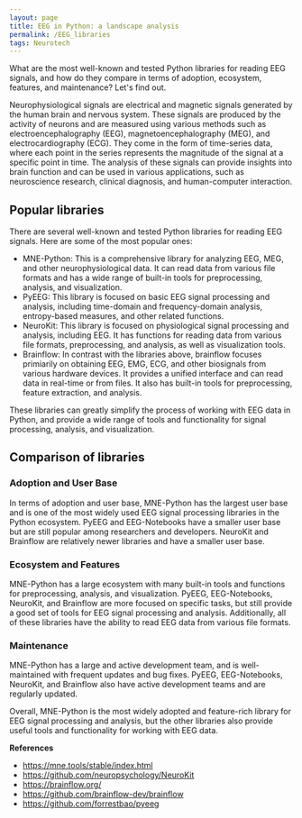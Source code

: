 ```yaml
---
layout: page
title: EEG in Python: a landscape analysis
permalink: /EEG_libraries
tags: Neurotech
---
```


What are the most well-known and tested Python libraries for reading EEG signals, and how do they compare in terms of adoption, ecosystem, features, 
and maintenance? Let's find out.

Neurophysiological signals are electrical and magnetic signals generated by the human brain and nervous system. These signals are produced by the activity of neurons and are measured using various methods such as electroencephalography (EEG), magnetoencephalography (MEG), and electrocardiography (ECG). They come in the form of time-series data, where each point in the series represents the magnitude of the signal at a specific point in time. The analysis of these signals can provide insights into brain function and can be used in various applications, such as neuroscience research, clinical diagnosis, and human-computer interaction.

## Popular libraries

There are several well-known and tested Python libraries for reading EEG signals. Here are some of the most popular ones:

- MNE-Python: This is a comprehensive library for analyzing EEG, MEG, and other neurophysiological data. It can read data from various file formats and has a wide range of built-in tools for preprocessing, analysis, and visualization.
- PyEEG: This library is focused on basic EEG signal processing and analysis, including time-domain and frequency-domain analysis, entropy-based measures, and other related functions.
- NeuroKit: This library is focused on physiological signal processing and analysis, including EEG. It has functions for reading data from various file formats, preprocessing, and analysis, as well as visualization tools.
- Brainflow: In contrast with the libraries above, brainflow focuses primiarily on obtaining EEG, EMG, ECG, and other biosignals from various hardware devices. It provides a unified interface and can read data in real-time or from files. It also has built-in tools for preprocessing, feature extraction, and analysis.

These libraries can greatly simplify the process of working with EEG data in Python, and provide a wide range of tools and functionality for signal processing, analysis, and visualization.

## Comparison of libraries

### Adoption and User Base
In terms of adoption and user base, MNE-Python has the largest user base and is one of the most widely used EEG signal processing libraries in the Python ecosystem. PyEEG and EEG-Notebooks have a smaller user base but are still popular among researchers and developers. NeuroKit and Brainflow are relatively newer libraries and have a smaller user base.

### Ecosystem and Features
MNE-Python has a large ecosystem with many built-in tools and functions for preprocessing, analysis, and visualization. PyEEG, EEG-Notebooks, NeuroKit, and Brainflow are more focused on specific tasks, but still provide a good set of tools for EEG signal processing and analysis. Additionally, all of these libraries have the ability to read EEG data from various file formats.

### Maintenance
MNE-Python has a large and active development team, and is well-maintained with frequent updates and bug fixes. PyEEG, EEG-Notebooks, NeuroKit, and Brainflow also have active development teams and are regularly updated.

Overall, MNE-Python is the most widely adopted and feature-rich library for EEG signal processing and analysis, but the other libraries also provide useful tools and functionality for working with EEG data.

__References__
- https://mne.tools/stable/index.html
- https://github.com/neuropsychology/NeuroKit
- https://brainflow.org/
- https://github.com/brainflow-dev/brainflow
- https://github.com/forrestbao/pyeeg
